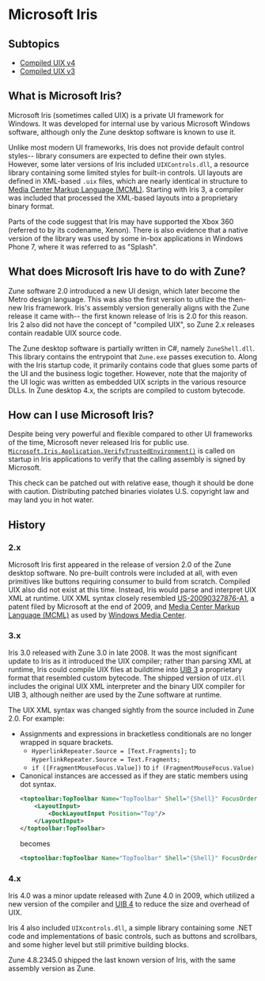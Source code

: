 # Microsoft Iris

## Subtopics
- [Compiled UIX v4](./compiled-uix.md)
- [Compiled UIX v3](./compiled-uix-3.md)

## What is Microsoft Iris?
Microsoft Iris (sometimes called UIX) is a private UI framework for Windows. It was developed for internal use by various Microsoft Windows software, although only the Zune desktop software is known to use it.

Unlike most modern UI frameworks, Iris does not provide default control styles-- library consumers are expected to define their own styles. However, some later versions of Iris included `UIXControls.dll`, a resource library containing some limited styles for built-in controls. UI layouts are defined in XML-based `.uix` files, which are nearly identical in structure to [Media Center Markup Language (MCML)](https://docs.microsoft.com/en-us/previous-versions/windows/desktop/windows-media-center-sdk/bb189388(v=msdn.10)). Starting with Iris 3, a compiler was included that processed the XML-based layouts into a proprietary binary format.

Parts of the code suggest that Iris may have supported the Xbox 360 (referred to by its codename, Xenon). There is also evidence that a native version of the library was used by some in-box applications in Windows Phone 7, where it was referred to as "Splash".

## What does Microsoft Iris have to do with Zune?
Zune software 2.0 introduced a new UI design, which later become the Metro design language. This was also the first version to utilize the then-new Iris framework. Iris's assembly version generally aligns with the Zune release it came with-- the first known release of Iris is 2.0 for this reason. Iris 2 also did not have the concept of "compiled UIX", so Zune 2.x releases contain readable UIX source code.

The Zune desktop software is partially written in C#, namely `ZuneShell.dll`. This library contains the entrypoint that `Zune.exe` passes execution to. Along with the Iris startup code, it primarily contains code that glues some parts of the UI and the business logic together. However, note that the majority of the UI logic was written as embedded UIX scripts in the various resource DLLs. In Zune desktop 4.x, the scripts are compiled to custom bytecode.

## How can I use Microsoft Iris?
Despite being very powerful and flexible compared to other UI frameworks of the time, Microsoft never released Iris for public use. [`Microsoft.Iris.Application.VerifyTrustedEnvironment()`](https://github.com/ZuneDev/MicrosoftIris/blob/ab33f58c69275df5cb31b557887b8853925371c9/UIX/Microsoft/Iris/Application.cs#L488-L510) is called on startup in Iris applications to verify that the calling assembly is signed by Microsoft.

This check can be patched out with relative ease, though it should be done with caution. Distributing patched binaries violates U.S. copyright law and may land you in hot water.

## History
### 2.x
Microsoft Iris first appeared in the release of version 2.0 of the Zune desktop software. No pre-built controls were included at all, with even primitives like buttons requiring consumer to build from scratch. Compiled UIX also did not exist at this time. Instead, Iris would parse and interpret UIX XML at runtime. UIX XML syntax closely resembled [US-20090327876-A1](./US-20090327876-A1.pdf), a patent filed by Microsoft at the end of 2009, and [Media Center Markup Language (MCML)](https://docs.microsoft.com/en-us/previous-versions/windows/desktop/windows-media-center-sdk/bb189388(v=msdn.10)) as used by [Windows Media Center](https://en.wikipedia.org/wiki/Windows_Media_Center).

### 3.x
Iris 3.0 released with Zune 3.0 in late 2008. It was the most significant update to Iris as it introduced the UIX compiler; rather than parsing XML at runtime, Iris could compile UIX files at buildtime into [UIB 3](./compiled-uix-3.md) a proprietary format that resembled custom bytecode. The shipped version of `UIX.dll` includes the original UIX XML interpreter and the binary UIX compiler for UIB 3, although neither are used by the Zune software at runtime.

The UIX XML syntax was changed sightly from the source included in Zune 2.0. For example:

- Assignments and expressions in bracketless conditionals are no longer wrapped in square brackets. 
    - `HyperlinkRepeater.Source = [Text.Fragments];` to `HyperlinkRepeater.Source = Text.Fragments;`
    - `if ([FragmentMouseFocus.Value])` to `if (FragmentMouseFocus.Value)`
- Canonical instances are accessed as if they are static members using dot syntax.
    ```xml
    <toptoolbar:TopToolbar Name="TopToolbar" Shell="{Shell}" FocusOrder="1">
        <LayoutInput>
            <DockLayoutInput Position="Top"/>
        </LayoutInput>
    </toptoolbar:TopToolbar>
    ```
    becomes
    ```xml
    <toptoolbar:TopToolbar Name="TopToolbar" Shell="{Shell}" FocusOrder="1" LayoutInput="{DockLayoutInput.Top}"/>
    ```

### 4.x
Iris 4.0 was a minor update released with Zune 4.0 in 2009, which utilized a new version of the compiler and [UIB 4](./compiled-uix.md) to reduce the size and overhead of UIX.

Iris 4 also included `UIXcontrols.dll`, a simple library containing some .NET code and implementations of basic controls, such as buttons and scrollbars, and some higher level but still primitive building blocks.

Zune 4.8.2345.0 shipped the last known version of Iris, with the same assembly version as Zune.